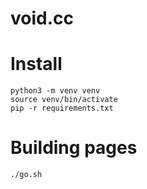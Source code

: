 # void.cc

# Install

    python3 -m venv venv
    source venv/bin/activate
    pip -r requirements.txt

# Building pages

    ./go.sh

